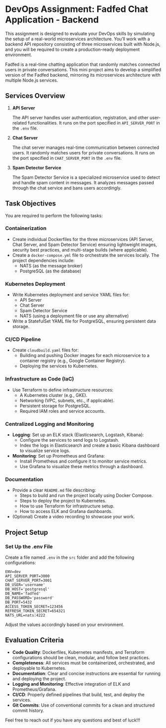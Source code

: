 # DevOps Assignment: Fadfed Chat Application - Backend

This assignment is designed to evaluate your DevOps skills by simulating the setup of a real-world microservices architecture. You’ll work with a backend API repository consisting of three microservices built with Node.js, and you will be required to create a production-ready deployment environment.

Fadfed is a real-time chatting application that randomly matches connected users in private conversations. This mini project aims to develop a simplified version of the Fadfed backend, mirroring its microservices architecture with multiple Node.js services.

## Services Overview

1. **API Server**

    The API server handles user authentication, registration, and other user-related functionalities. It runs on the port specified in `API_SERVER_PORT` in the `.env` file.

2. **Chat Server**

    The chat server manages real-time communication between connected users. It randomly matches users for private conversations. It runs on the port specified in `CHAT_SERVER_PORT` in the `.env` file.

3. **Spam Detector Service**

    The Spam Detector Service is a specialized microservice used to detect and handle spam content in messages. It analyzes messages passed through the chat service and bans users accordingly.

## Task Objectives

You are required to perform the following tasks:

### Containerization

- Create individual Dockerfiles for the three microservices (API Server, Chat Server, and Spam Detector Service) ensuring lightweight images, security best practices, and multi-stage builds (where applicable).
- Create a `docker-compose.yml` file to orchestrate the services locally. The project dependencies include:
    - NATS (as the message broker)
    - PostgreSQL (as the database)

### Kubernetes Deployment

- Write Kubernetes deployment and service YAML files for:
    - API Server
    - Chat Server
    - Spam Detector Service
    - NATS (using a deployment file or use any alternative)
- Write a StatefulSet YAML file for PostgreSQL, ensuring persistent data storage.

### CI/CD Pipeline

- Create `cloudbuild.yaml` files for:
    - Building and pushing Docker images for each microservice to a container registry (e.g., Google Container Registry).
    - Deploying the services to Kubernetes.

### Infrastructure as Code (IaC)

- Use Terraform to define infrastructure resources:
    - A Kubernetes cluster (e.g., GKE).
    - Networking (VPC, subnets, etc., if applicable).
    - Persistent storage for PostgreSQL.
    - Required IAM roles and service accounts.

### Centralized Logging and Monitoring

- **Logging**: Set up an ELK stack (Elasticsearch, Logstash, Kibana):
    - Configure the services to send logs to Logstash.
    - Index the logs in Elasticsearch and create a basic Kibana dashboard to visualize service logs.
- **Monitoring**: Set up Prometheus and Grafana:
    - Install Prometheus and configure it to monitor service metrics.
    - Use Grafana to visualize these metrics through a dashboard.

### Documentation

- Provide a clear `README.md` file describing:
    - Steps to build and run the project locally using Docker Compose.
    - Steps to deploy the project to Kubernetes.
    - How to use Terraform for infrastructure setup.
    - How to access ELK and Grafana dashboards.
- (Optional) Create a video recording to showcase your work.

## Project Setup

### Set Up the .env File

Create a file named `.env` in the `src` folder and add the following configurations:

```
ENV=dev
API_SERVER_PORT=3000
CHAT_SERVER_PORT=3001
DB_USER='username'
DB_HOST='postgresql'
DB_NAME='fadfed'
DB_PASSWORD='password'
DB_PORT=5432
ACCESS_TOKEN_SECRET=123456
REFRESH_TOKEN_SECRET=654321
NATS_URL=nats:4222
```

Adjust the values accordingly based on your environment.

## Evaluation Criteria

- **Code Quality**: Dockerfiles, Kubernetes manifests, and Terraform configurations should be clean, modular, and follow best practices.
- **Completeness**: All services must be containerized, orchestrated, and deployable to Kubernetes.
- **Documentation**: Clear and concise instructions are essential for running and deploying the project.
- **Logging and Monitoring**: Effective integration of ELK and Prometheus/Grafana.
- **CI/CD**: Properly defined pipelines that build, test, and deploy the services.
- **Git Commits**: Use of conventional commits for a clean and structured commit history.

Feel free to reach out if you have any questions and best of luck!!!